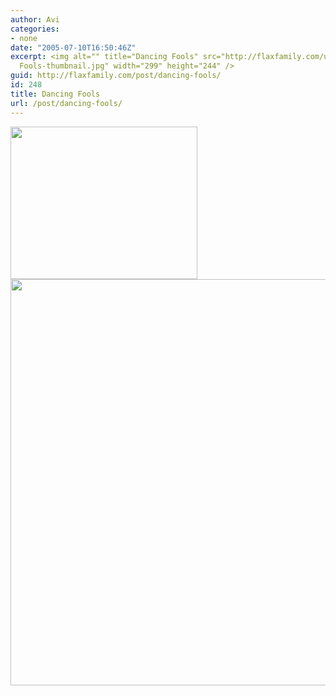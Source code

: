 ```yaml
---
author: Avi
categories:
- none
date: "2005-07-10T16:50:46Z"
excerpt: <img alt="" title="Dancing Fools" src="http://flaxfamily.com/uploads/Dancing
  Fools-thumbnail.jpg" width="299" height="244" />
guid: http://flaxfamily.com/post/dancing-fools/
id: 248
title: Dancing Fools
url: /post/dancing-fools/
---
```

<img alt="" title="Dancing Fools" src="http://flaxfamily.com/uploads/Dancing Fools-thumbnail.jpg" width="299" height="244" />
  
<!--more-->


  
<img alt="" title="Dancing Fools" src="http://flaxfamily.com/uploads/Dancing Fools.jpg" width="798" height="650" />